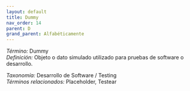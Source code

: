 ```yaml
---
layout: default
title: Dummy
nav_order: 14
parent: D
grand_parent: Alfabéticamente
---
```


*Término:* Dummy  
*Definición:* Objeto o dato simulado utilizado para pruebas de software o desarrollo.

*Taxonomía:* Desarrollo de Software / Testing  
*Términos relacionados:* Placeholder, Testear
